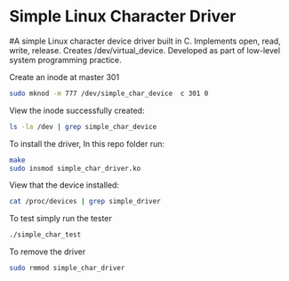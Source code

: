 # Simple Linux Character Driver
#A simple Linux character device driver built in C. Implements open, read, write, release. Creates /dev/virtual_device. Developed as part of low-level system programming practice.

Create an inode at master 301
```bash
sudo mknod -m 777 /dev/simple_char_device  c 301 0
```

View the inode successfully created:
```bash
ls -la /dev | grep simple_char_device
```

To install the driver,
In this repo folder run:
```bash
make
sudo insmod simple_char_driver.ko
```

View that the device installed:
```bash
cat /proc/devices | grep simple_driver
```

To test simply run the tester
```bash
./simple_char_test
```


To remove the driver
```bash
sudo rmmod simple_char_driver
```


